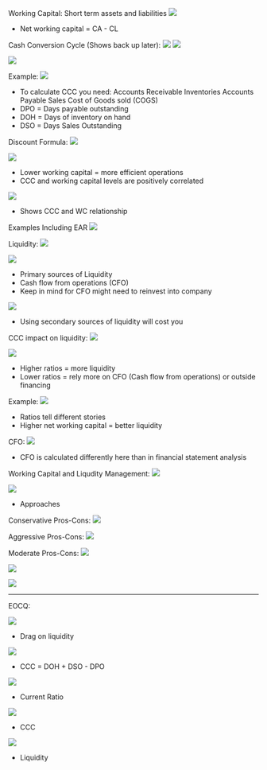 
Working Capital: Short term assets and liabilities
![](https://i.imgur.com/uvFxGkA.png)
- Net working capital = CA - CL



Cash Conversion Cycle (Shows back up later):
![](https://i.imgur.com/hsPeSqK.png)
![](https://i.imgur.com/GFPeidG.png)



![](https://i.imgur.com/TGMQXt9.png)


Example:
![](https://i.imgur.com/1ljRdeh.png)
- To calculate CCC you need:
  Accounts Receivable
  Inventories
  Accounts Payable
  Sales
  Cost of Goods sold (COGS)
- DPO = Days payable outstanding
- DOH = Days of inventory on hand
- DSO = Days Sales Outstanding

Discount Formula:
![](https://i.imgur.com/3s8nLjD.png)


![](https://i.imgur.com/eNbvzyJ.png)
- Lower working capital = more efficient operations
- CCC and working capital levels are positively correlated


![](https://i.imgur.com/f3RvLhi.png)
- Shows CCC and WC relationship


Examples Including EAR
![](https://i.imgur.com/7BR5Y61.png)


Liquidity:
![](https://i.imgur.com/a7BhvUd.png)


![](https://i.imgur.com/e5oIeq2.png)
- Primary sources of Liquidity
- Cash flow from operations (CFO)
- Keep in mind for CFO might need to reinvest into company

![](https://i.imgur.com/VCjUN91.png)
- Using secondary sources of liquidity will cost you



CCC impact on liquidity:
![](https://i.imgur.com/k023b8Q.png)


![](https://i.imgur.com/sRGm8Rm.png)
- Higher ratios = more liquidity
- Lower ratios = rely more on CFO (Cash flow from operations) or outside financing

Example:
![](https://i.imgur.com/5BAtep8.png)
- Ratios tell different stories
- Higher net working capital = better liquidity


CFO:
![](https://i.imgur.com/JGVwOnc.png)
- CFO is calculated differently here than in financial statement analysis


Working Capital and Liqudity Management:
![](https://i.imgur.com/Yqflj9B.png)


![](https://i.imgur.com/1XjO1dt.png)
- Approaches


Conservative Pros-Cons:
![](https://i.imgur.com/ETmUWfu.png)


Aggressive Pros-Cons:
![](https://i.imgur.com/unVYQu3.png)


Moderate Pros-Cons:
![](https://i.imgur.com/XAWVXN4.png)


![](https://i.imgur.com/vgT2jHq.png)


![](https://i.imgur.com/AqeYqxE.png)

___________

EOCQ:

![](https://i.imgur.com/oCdrGeq.png)
- Drag on liquidity

![](https://i.imgur.com/RZhH366.png)
- CCC = DOH + DSO - DPO


![](https://i.imgur.com/yurqevs.png)
- Current Ratio


![](https://i.imgur.com/H5jNOGv.png)
- CCC


![](https://i.imgur.com/242krPG.png)
- Liquidity